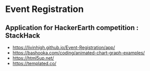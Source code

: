 # Event Registration
## Application for HackerEarth competition : StackHack
* https://livinhigh.github.io/Event-Registration/app/
* https://bashooka.com/coding/animated-chart-graph-examples/
* https://html5up.net/
* https://templated.co/